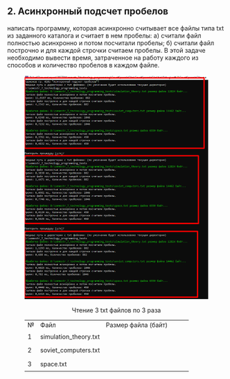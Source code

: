 ## 2. Асинхронный подсчет пробелов
написать программу, которая асинхронно считывает все файлы типа txt из заданного каталога и считает в нем пробелы: 
a) считали файл полностью асинхронно и потом посчитали пробелы; 
б) считали файл построчно и для каждой строчки считаем пробелы. 
В этой задаче необходимо вывести время, затраченное на работу каждого из способов и количество пробелов в каждом файле. 

<figure>
   <p align="center">
      <img src="https://github.com/dr-number/larionov_semestr_7_lab_2-read_files_calc_spaces/blob/main/for_read_me/1.png">
      <p align="center">Чтение 3 txt файлов по 3 раза</p>
   </p>
  <table>
	<tbody>
		<tr>
			<td>№</td>
			<td>Файл</td>
			<td>Размер файла (байт)</td>
			<td></td>
			<td></td>
			<td></td>
		</tr>
		<tr>
			<td rowspan="6">1</td>
			<td rowspan="6">simulation_theory.txt</td>
			<td rowspan="6"></td>
			<td rowspan="6"></td>
			<td rowspan="3"></td>
			<td></td>
		</tr>
		<tr>
			<td></td>
		</tr>
		<tr>
			<td></td>
		</tr>
		<tr>
			<td rowspan="3"></td>
			<td></td>
		</tr>
		<tr>
			<td></td>
		</tr>
		<tr>
			<td></td>
		</tr>
		<tr>
			<td rowspan="6">2</td>
			<td rowspan="6">soviet_computers.txt</td>
			<td rowspan="6"></td>
			<td rowspan="6"></td>
			<td rowspan="3"></td>
			<td></td>
		</tr>
		<tr>
			<td></td>
		</tr>
		<tr>
			<td></td>
		</tr>
		<tr>
			<td rowspan="3"></td>
			<td></td>
		</tr>
		<tr>
			<td></td>
		</tr>
		<tr>
			<td></td>
		</tr>
		<tr>
			<td rowspan="6">3</td>
			<td rowspan="6">space.txt</td>
			<td rowspan="6"></td>
			<td rowspan="6"></td>
			<td rowspan="3"></td>
			<td></td>
		</tr>
		<tr>
			<td></td>
		</tr>
		<tr>
			<td></td>
		</tr>
		<tr>
			<td rowspan="3"></td>
			<td></td>
		</tr>
		<tr>
			<td></td>
		</tr>
		<tr>
			<td></td>
		</tr>
	</tbody>
</table>
</table>
</figure> 